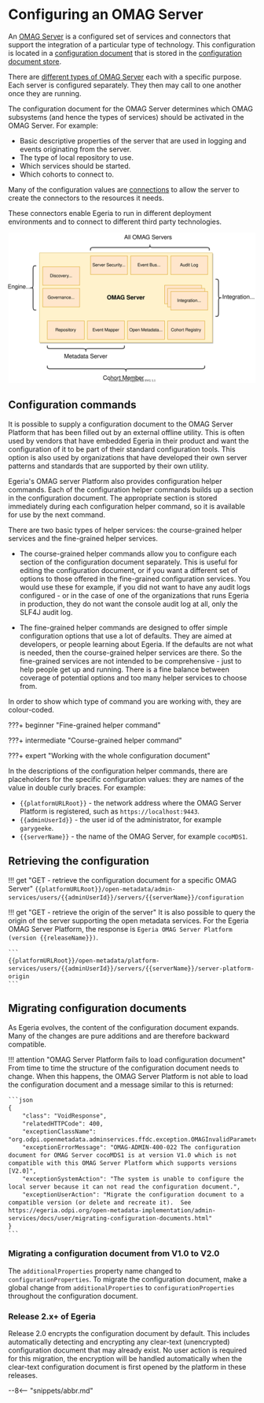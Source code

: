 <!-- SPDX-License-Identifier: CC-BY-4.0 -->
<!-- Copyright Contributors to the Egeria project 2020. -->

# Configuring an OMAG Server

An [OMAG Server](/concepts/omag-server) is a configured set of services and connectors that support the integration of a particular type of technology.  This configuration is located in a [configuration document](/concepts/configuration-document) that is stored in the [configuration document store](/concepts/configuration-document-store-connector).

There are [different types of OMAG Server](/concepts/omag-server#types-of-omag-server) each with a specific purpose. Each server is configured separately.  They then may call to one another once they are running.

The configuration document for the OMAG Server determines which OMAG subsystems (and hence the types of services) should be activated in the OMAG Server. For example:

- Basic descriptive properties of the server that are used in logging and events originating from the server.
- The type of local repository to use.
- Which services should be started.
- Which cohorts to connect to.

Many of the configuration values are [connections](/concepts/connection) to allow the server to create the connectors to the resources it needs.

These connectors enable Egeria to run in different deployment environments and to connect to different third party technologies.

![Connector types supported by the OMAG Servers](omag-server-connector-types.svg)


## Configuration commands

It is possible to supply a configuration document to the OMAG Server Platform that has been filled out by an external offline utility.  This is often used by vendors that have embedded Egeria in their product and want the configuration of it to be part of their standard configuration tools.  This option is also used by organizations that have developed their own server patterns and standards that are supported by their own utility.

Egeria's OMAG server Platform also provides configuration helper commands.  Each of the configuration helper commands builds up a section in the configuration document.  The appropriate section is stored immediately during each configuration helper command, so it is available for use by the next command.

There are two basic types of helper services: the course-grained helper services and the fine-grained helper services.

 * The course-grained helper commands allow you to configure each section of the configuration document separately. This is useful for editing the configuration document, or if you want a different set of options to those offered in the fine-grained configuration services. You would use these for example, if you did not want to have any audit logs configured - or in the case of one of the organizations that runs Egeria in production, they do not want the console audit log at all, only the SLF4J audit log.

 * The fine-grained helper commands are designed to offer simple configuration options that use a lot of defaults. They are aimed at developers, or people learning about Egeria. If the defaults are not what is needed, then the course-grained helper services are there. So the fine-grained services are not intended to be comprehensive - just to help people get up and running. There is a fine balance between coverage of potential options and too many helper services to choose from.

In order to show which type of command you are working with, they are colour-coded.

???+ beginner "Fine-grained helper command"

???+ intermediate "Course-grained helper command"

???+ expert "Working with the whole configuration document"

In the descriptions of the configuration helper commands, there are placeholders for the specific configuration values: they are names of the value in double curly braces. For example:

- `{{platformURLRoot}}` - the network address where the OMAG Server Platform is registered, such as `https://localhost:9443`.
- `{{adminUserId}}` - the user id of the administrator, for example `garygeeke`.
- `{{serverName}}` - the name of the OMAG Server, for example `cocoMDS1`.

## Retrieving the configuration

!!! get "GET - retrieve the configuration document for a specific OMAG Server"
    ```
    {{platformURLRoot}}/open-metadata/admin-services/users/{{adminUserId}}/servers/{{serverName}}/configuration
    ```

!!! get "GET - retrieve the origin of the server"
    It is also possible to query the origin of the server supporting the open metadata services.
    For the Egeria OMAG Server Platform, the response is `Egeria OMAG Server Platform (version {{releaseName}})`.

    ```
    {{platformURLRoot}}/open-metadata/platform-services/users/{{adminUserId}}/servers/{{serverName}}/server-platform-origin
    ```

## Migrating configuration documents

As Egeria evolves, the content of the configuration document expands. Many of the changes are pure additions and are therefore backward compatible.

!!! attention "OMAG Server Platform fails to load configuration document"
    From time to time the structure of the configuration document needs to change. When this happens, the OMAG Server Platform is not able to load the configuration document and a message similar to this is returned:

    ```json
    {
        "class": "VoidResponse",
        "relatedHTTPCode": 400,
        "exceptionClassName": "org.odpi.openmetadata.adminservices.ffdc.exception.OMAGInvalidParameterException",
        "exceptionErrorMessage": "OMAG-ADMIN-400-022 The configuration document for OMAG Server cocoMDS1 is at version V1.0 which is not compatible with this OMAG Server Platform which supports versions [V2.0]",
        "exceptionSystemAction": "The system is unable to configure the local server because it can not read the configuration document.",
        "exceptionUserAction": "Migrate the configuration document to a compatible version (or delete and recreate it).  See https://egeria.odpi.org/open-metadata-implementation/admin-services/docs/user/migrating-configuration-documents.html"
    }
    ```

### Migrating a configuration document from V1.0 to V2.0

The `additionalProperties` property name changed to `configurationProperties`. To migrate the configuration document, make a global change from `additionalProperties` to `configurationProperties` throughout the configuration document.

### Release 2.x+ of Egeria

Release 2.0 encrypts the configuration document by default. This includes automatically detecting and encrypting any clear-text (unencrypted) configuration document that may already exist. No user action is required for this migration, the encryption will be handled automatically when the clear-text configuration document is first opened by the platform in these releases.

--8<-- "snippets/abbr.md"
